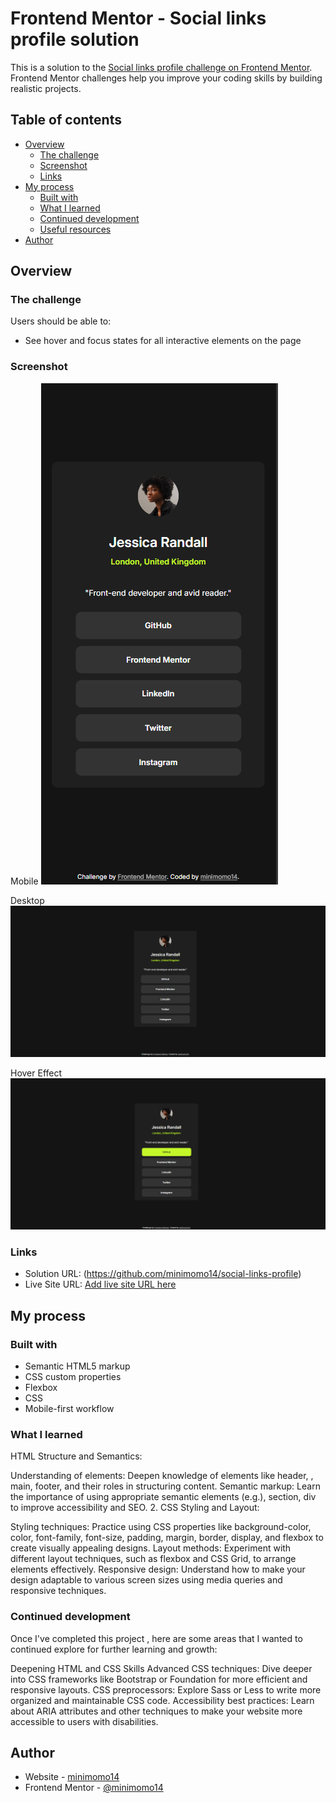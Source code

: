 # Frontend Mentor - Social links profile solution

This is a solution to the [Social links profile challenge on Frontend Mentor](https://www.frontendmentor.io/challenges/social-links-profile-UG32l9m6dQ). Frontend Mentor challenges help you improve your coding skills by building realistic projects. 

## Table of contents

- [Overview](#overview)
  - [The challenge](#the-challenge)
  - [Screenshot](#screenshot)
  - [Links](#links)
- [My process](#my-process)
  - [Built with](#built-with)
  - [What I learned](#what-i-learned)
  - [Continued development](#continued-development)
  - [Useful resources](#useful-resources)
- [Author](#author)



## Overview

### The challenge

Users should be able to:

- See hover and focus states for all interactive elements on the page

### Screenshot

Mobile 
![](./assets/screenshot/social-link-mobile.png)

Desktop
![](./assets/screenshot/social-link-desktop.png)

Hover Effect
![](./assets/screenshot/social-link-hover.png)


### Links

- Solution URL: (https://github.com/minimomo14/social-links-profile)
- Live Site URL: [Add live site URL here](https://your-live-site-url.com)

## My process

### Built with

- Semantic HTML5 markup
- CSS custom properties
- Flexbox
- CSS 
- Mobile-first workflow



### What I learned

HTML Structure and Semantics:

Understanding of elements: Deepen knowledge of elements like header, , main, footer, and their roles in structuring content.
Semantic markup: Learn the importance of using appropriate semantic elements (e.g.), section, div to improve accessibility and SEO.
2. CSS Styling and Layout:

Styling techniques: Practice using CSS properties like background-color, color, font-family, font-size, padding, margin, border, display, and flexbox to create visually appealing designs.
Layout methods: Experiment with different layout techniques, such as flexbox and CSS Grid, to arrange elements effectively.
Responsive design: Understand how to make your design adaptable to various screen sizes using media queries and responsive techniques.


### Continued development

Once I've completed this project , here are some areas that I wanted to continued explore for further learning and growth:

Deepening HTML and CSS Skills
Advanced CSS techniques: Dive deeper into CSS frameworks like Bootstrap or Foundation for more efficient and responsive layouts.
CSS preprocessors: Explore Sass or Less to write more organized and maintainable CSS code.
Accessibility best practices: Learn about ARIA attributes and other techniques to make your website more accessible to users with disabilities.


## Author

- Website - [minimomo14](https://minimomo14.github.io/momo-1.0.0/)
- Frontend Mentor - [@minimomo14](https://www.frontendmentor.io/profile/minimomo14)


